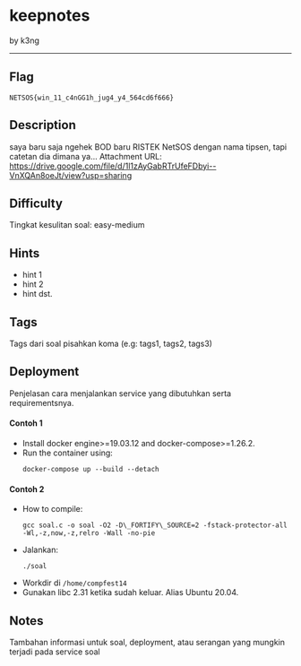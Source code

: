# keepnotes

by k3ng

---

## Flag

```
NETSOS{win_11_c4nGG1h_jug4_y4_564cd6f666}
```

## Description
saya baru saja ngehek BOD baru RISTEK NetSOS dengan nama tipsen, tapi catetan dia dimana ya...
Attachment URL: https://drive.google.com/file/d/1l1zAyGabRTrUfeFDbyi--VnXQAn8oeJt/view?usp=sharing

## Difficulty
Tingkat kesulitan soal: easy-medium

## Hints
* hint 1
* hint 2
* hint dst.

## Tags
Tags dari soal pisahkan koma (e.g: tags1, tags2, tags3)

## Deployment
Penjelasan cara menjalankan service yang dibutuhkan serta requirementsnya.

#### Contoh 1
- Install docker engine>=19.03.12 and docker-compose>=1.26.2.
- Run the container using:
    ```
    docker-compose up --build --detach
    ```

#### Contoh 2
- How to compile:
    ```
    gcc soal.c -o soal -O2 -D\_FORTIFY\_SOURCE=2 -fstack-protector-all -Wl,-z,now,-z,relro -Wall -no-pie
    ```
- Jalankan:
    ```
    ./soal
    ```
- Workdir di `/home/compfest14`
- Gunakan libc 2.31 ketika sudah keluar. Alias Ubuntu 20.04.

## Notes
Tambahan informasi untuk soal, deployment, atau serangan yang mungkin terjadi pada service soal
